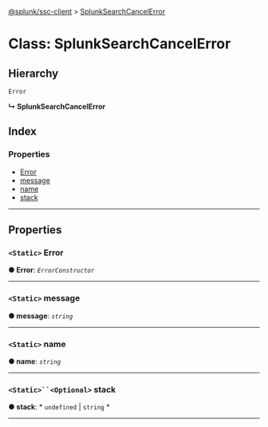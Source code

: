 [@splunk/ssc-client](../README.md) > [SplunkSearchCancelError](../classes/splunksearchcancelerror.md)

# Class: SplunkSearchCancelError

## Hierarchy

 `Error`

**↳ SplunkSearchCancelError**

## Index

### Properties

* [Error](splunksearchcancelerror.md#error)
* [message](splunksearchcancelerror.md#message)
* [name](splunksearchcancelerror.md#name)
* [stack](splunksearchcancelerror.md#stack)

---

## Properties

<a id="error"></a>

### `<Static>` Error

**● Error**: *`ErrorConstructor`*

___
<a id="message"></a>

### `<Static>` message

**● message**: *`string`*

___
<a id="name"></a>

### `<Static>` name

**● name**: *`string`*

___
<a id="stack"></a>

### `<Static>``<Optional>` stack

**● stack**: * `undefined` &#124; `string`
*

___


